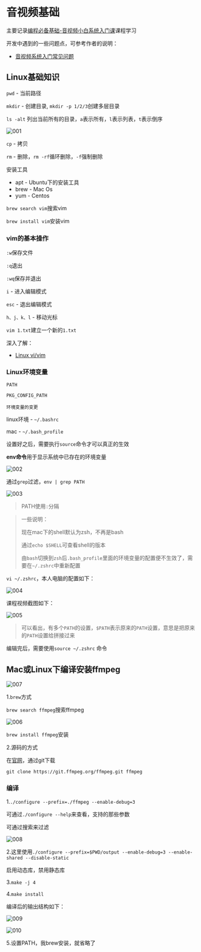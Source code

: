 # 音视频基础

主要记录[编程必备基础-音视频小白系统入门课](https://coding.imooc.com/class/415.html)课程学习

开发中遇到的一些问题点，可参考作者的说明：

+ [音视频系统入门常见问题](https://avdancedu.com/631d466a/)



## Linux基础知识

`pwd` - 当前路径

`mkdir` - 创建目录, `mkdir -p 1/2/3`创建多层目录

`ls -alt` 列出当前所有的目录，`a`表示所有，`l`表示列表，`t`表示倒序

![001](https://github.com/winfredzen/VideoAudio/blob/main/Basic/image/001.png)

`cp` - 拷贝

`rm` - 删除，`rm -rf`循环删除，`-f`强制删除



安装工具

+ apt - Ubuntu下的安装工具
+ brew - Mac Os
+ yum - Centos



`brew search vim`搜索vim

`brew install vim`安装vim



### vim的基本操作

`:w`保存文件

`:q`退出

`:wq`保存并退出

`i` - 进入编辑模式

`esc` - 退出编辑模式

`h、j、k、l` - 移动光标

`vim 1.txt`建立一个新的`1.txt`



深入了解：

+ [Linux vi/vim](https://www.runoob.com/linux/linux-vim.html)



### Linux环境变量

`PATH`

`PKG_CONFIG_PATH`

`环境变量的变更`

linux环境 - `~/.bashrc`

mac - `~/.bash_profile`

设置好之后，需要执行`source`命令才可以真正的生效

**env命令**用于显示系统中已存在的环境变量

![002](https://github.com/winfredzen/VideoAudio/blob/main/Basic/image/002.png)

通过`grep`过滤，`env | grep PATH`

![003](https://github.com/winfredzen/VideoAudio/blob/main/Basic/image/003.png)

> PATH使用`:`分隔



>  一些说明：
>
> 现在mac下的shell默认为zsh，不再是bash
>
> 通过`echo $SHELL`可查看shell的版本
>
> 由`bash`切换到`zsh`后`.bash_profile`里面的环境变量的配置便不生效了，需要在`~/.zshrc`中重新配置



`vi ~/.zshrc`，本人电脑的配置如下：

![004](https://github.com/winfredzen/VideoAudio/blob/main/Basic/image/004.png)

课程视频截图如下：

![005](https://github.com/winfredzen/VideoAudio/blob/main/Basic/image/005.png)

> 可以看出，有多个`PATH`的设置，`$PATH`表示原来的`PATH`设置，意思是把原来的`PATH`设置给拼接过来

编辑完后，需要使用`source ~/.zshrc` 命令



## Mac或Linux下编译安装ffmpeg

![007](https://github.com/winfredzen/VideoAudio/blob/main/Basic/image/007.png)

1.`brew`方式

`brew search ffmpeg`搜索ffmpeg

![006](https://github.com/winfredzen/VideoAudio/blob/main/Basic/image/006.png)

`brew install ffmpeg`安装

2.源码的方式

在[官网](https://ffmpeg.org/download.html)，通过git下载

```shell
git clone https://git.ffmpeg.org/ffmpeg.git ffmpeg
```



### 编译

1.`./configure --prefix=./ffmpeg --enable-debug=3`

可通过`./configure --help`来查看，支持的那些参数

可通过搜索来过滤

![008](https://github.com/winfredzen/VideoAudio/blob/main/Basic/image/008.png)

2.这里使用`./configure --prefix=$PWD/output --enable-debug=3 --enable-shared --disable-static`

启用动态库，禁用静态库

3.`make -j 4`

4.`make install`

编译后的输出结构如下：

![009](https://github.com/winfredzen/VideoAudio/blob/main/Basic/image/009.png)

![010](https://github.com/winfredzen/VideoAudio/blob/main/Basic/image/010.png)

5.设置PATH，我brew安装，就省略了























